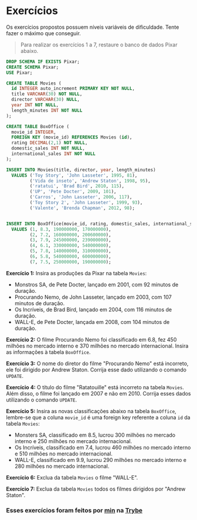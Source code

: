 # Exercícios

Os exercícios propostos possuem níveis variáveis de dificuldade. Tente fazer o máximo que conseguir.

> Para realizar os exercícios 1 a 7, restaure o banco de dados Pixar abaixo.

```SQL
DROP SCHEMA IF EXISTS Pixar;
CREATE SCHEMA Pixar;
USE Pixar;

CREATE TABLE Movies (
  id INTEGER auto_increment PRIMARY KEY NOT NULL,
  title VARCHAR(30) NOT NULL,
  director VARCHAR(30) NULL,
  year INT NOT NULL,
  length_minutes INT NOT NULL
);

CREATE TABLE BoxOffice (
  movie_id INTEGER,
  FOREIGN KEY (movie_id) REFERENCES Movies (id),
  rating DECIMAL(2,1) NOT NULL,
  domestic_sales INT NOT NULL,
  international_sales INT NOT NULL
);

INSERT INTO Movies(title, director, year, length_minutes)
  VALUES ('Toy Story', 'John Lasseter', 1995, 81),
         ('Vida de inseto', 'Andrew Staton', 1998, 95),
         ('ratatui', 'Brad Bird', 2010, 115),
         ('UP', 'Pete Docter', 2009, 101),
         ('Carros', 'John Lasseter', 2006, 117),
         ('Toy Story 2', 'John Lasseter', 1999, 93),
         ('Valente', 'Brenda Chapman', 2012, 98);


INSERT INTO BoxOffice(movie_id, rating, domestic_sales, international_sales)
  VALUES (1, 8.3, 190000000, 170000000),
         (2, 7.2, 160000000, 200600000),
         (3, 7.9, 245000000, 239000000),
         (4, 6.1, 330000000, 540000000),
         (5, 7.8, 140000000, 310000000),
         (6, 5.8, 540000000, 600000000),
         (7, 7.5, 250000000, 190000000);
```

__Exercício 1:__ Insira as produções da Pixar na tabela `Movies`:
   * Monstros SA, de Pete Docter, lançado em 2001, com 92 minutos de duração.
   * Procurando Nemo, de John Lasseter, lançado em 2003, com 107 minutos de duração.
   * Os Incríveis, de Brad Bird, lançado em 2004, com 116 minutos de duração.
   * WALL-E, de Pete Docter, lançada em 2008, com 104 minutos de duração.

__Exercício 2:__ O filme Procurando Nemo foi classificado em 6.8, fez 450 milhões no mercado interno e 370 milhões no mercado internacional. Insira as informações à tabela `BoxOffice`.

__Exercício 3:__ O nome do diretor do filme "Procurando Nemo" está incorreto, ele foi dirigido por Andrew Staton. Corrija esse dado utilizando o comando `UPDATE`.

__Exercício 4:__ O título do filme "Ratatouille" está incorreto na tabela `Movies`. Além disso, o filme foi lançado em 2007 e não em 2010. Corrija esses dados utilizando o comando `UPDATE`.

__Exercício 5:__ Insira as novas classificações abaixo na tabela `BoxOffice`, lembre-se que a coluna `movie_id` é uma foreign key referente a coluna `id` da tabela `Movies`:
   * Monsters SA, classificado em 8.5, lucrou 300 milhões no mercado interno e 250 milhões no mercado internacional.
   * Os Incríveis, classificado em 7.4, lucrou 460 milhões no mercado interno e 510 milhões no mercado internacional.
   * WALL-E, classificado em 9.9, lucrou 290 milhões no mercado interno e 280 milhões no mercado internacional.

__Exercício 6:__ Exclua da tabela `Movies` o filme "WALL-E".

__Exercício 7:__ Exclua da tabela `Movies` todos os filmes dirigidos por "Andrew Staton".

### Esses exercícios foram feitos por [min](https://www.linkedin.com/in/jonathanrei5/) na [Trybe](https://www.betrybe.com/)
